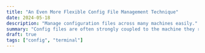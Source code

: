 ```yaml
---
title: "An Even More Flexible Config File Management Technique"
date: 2024-05-18
description: "Manage configuration files across many machines easily."
summary: "Config files are often strongly coupled to the machine they reside on. This create a need to have the configuration setup vary from machine to machine. I will be writing about how I have revamped my config workflow to accomodate this specific need."
draft: true
tags: ["config", "terminal"]
---
```


